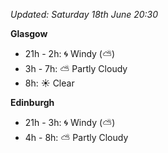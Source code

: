 *Updated: Saturday 18th June 20:30*

**Glasgow**

* 21h - 2h: :cyclone: Windy (:partly_sunny:)
* 3h - 7h: :partly_sunny: Partly Cloudy
* 8h: :sunny: Clear

**Edinburgh**

* 21h - 3h: :cyclone: Windy (:partly_sunny:)
* 4h - 8h: :partly_sunny: Partly Cloudy

